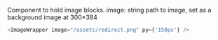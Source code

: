 Component to hold image blocks.
image: string path to image, set as a background image at 300\*384

```js
<ImageWrapper image="/assets/redirect.png" py={'150px'} />
```
